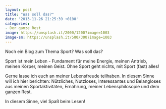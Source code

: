 ```yaml
---
layout: post
title: "Was soll das?"
date: '2013-11-26 21:25:39 +0100'
categories:
- Der ganze Rest
image: https://unsplash.it/2000/1200?image=1003
image-sm: https://unsplash.it/500/300?image=1003
---
```

Noch ein Blog zum Thema Sport? Was soll das?

Sport ist mein Leben - Fundament f&uuml;r meine Energie, meinen Antrieb, meinen K&ouml;rper, meinen Geist. Ohne Sport
geht nichts, mit Sport (fast) alles!

Gerne lasse ich euch an meiner Lebensfreude teilhaben. In diesem Sinne will ich hier berichten: N&uuml;tzliches,
Nutzloses, Interessantes und Belangloses aus meinen Sportaktivit&auml;ten, Ern&auml;hrung, meiner Lebensphilosopie und
dem ganzen Rest.

In diesem Sinne, viel Spa&szlig; beim Lesen!
